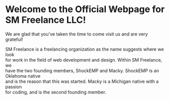 # Welcome to the Official Webpage for SM Freelance LLC!  
  
  We are glad that you've taken the time to come visit us and are very grateful!  
  
  SM Freelance is a freelancing organization as the name suggests where we look  
  for work in the field of web development and design. Within SM Freelance, we  
  have the two founding members, ShockEMP and Macky. ShockEMP is an Oklahoma native  
  and is the reason that this was started. Macky is a Michigan native with a passion  
  for coding, and is the second founding member.
